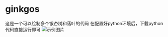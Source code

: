 # ginkgos
这是一个可以绘制多个银杏树和落叶的代码
在配置好python环境后，下载python代码直接运行即可
![示例图片](https://github.com/user-attachments/assets/3a33111d-b775-46bb-8213-555db5f76f24)
